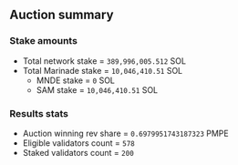 ## Auction summary

### Stake amounts
- Total network stake = `389,996,005.512` SOL
- Total Marinade stake = `10,046,410.51` SOL
  - MNDE stake = `0` SOL
  - SAM stake = `10,046,410.51` SOL

### Results stats
- Auction winning rev share = `0.6979951743187323` PMPE
- Eligible validators count = `578`
- Staked validators count = `200`
